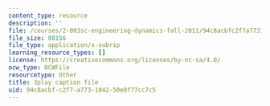 ```yaml
---
content_type: resource
description: ''
file: /courses/2-003sc-engineering-dynamics-fall-2011/94c8acbfc2f7a773104250e8f77cc7c5_OxcCPTc_bXw.srt
file_size: 88156
file_type: application/x-subrip
learning_resource_types: []
license: https://creativecommons.org/licenses/by-nc-sa/4.0/
ocw_type: OCWFile
resourcetype: Other
title: 3play caption file
uid: 94c8acbf-c2f7-a773-1042-50e8f77cc7c5
---
```

